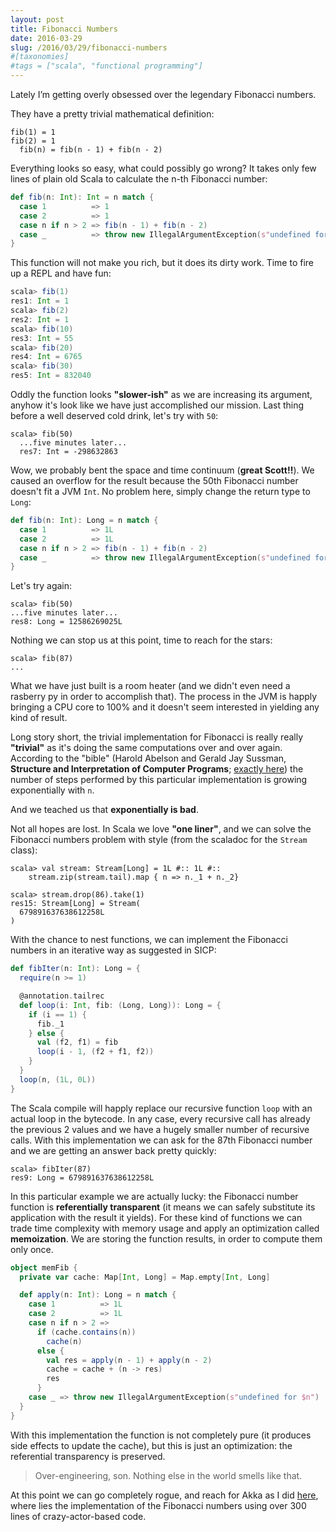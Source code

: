 ```yaml
---
layout: post
title: Fibonacci Numbers
date: 2016-03-29
slug: /2016/03/29/fibonacci-numbers
#[taxonomies]
#tags = ["scala", "functional programming"]
---
```


Lately I’m getting overly obsessed over the legendary Fibonacci numbers.

They have a pretty trivial mathematical definition:

  	fib(1) = 1
  	fib(2) = 1
      fib(n) = fib(n - 1) + fib(n - 2)

Everything looks so easy, what could possibly go wrong? It takes only few lines of plain old Scala to calculate the n-th Fibonacci number:

```scala
def fib(n: Int): Int = n match {
  case 1          => 1
  case 2          => 1
  case n if n > 2 => fib(n - 1) + fib(n - 2)
  case _          => throw new IllegalArgumentException(s"undefined for $n")
}
```

This function will not make you rich, but it does its dirty work. Time to fire up a REPL and have fun:

```scala
scala> fib(1)
res1: Int = 1
scala> fib(2)
res2: Int = 1
scala> fib(10)
res3: Int = 55
scala> fib(20)
res4: Int = 6765
scala> fib(30)
res5: Int = 832040
```

Oddly the function looks __"slower-ish"__ as we are increasing its argument, anyhow it's look like we have just accomplished our mission. Last thing before a well deserved cold drink, let's try with `50`:

  	scala> fib(50)
      ...five minutes later...
      res7: Int = -298632863

Wow, we probably bent the space and time continuum (__great Scott!!__). We caused an overflow for the result because the 50th Fibonacci number doesn't fit a JVM `Int`. No problem here, simply change the return type to `Long`:

```scala
def fib(n: Int): Long = n match {
  case 1          => 1L
  case 2          => 1L
  case n if n > 2 => fib(n - 1) + fib(n - 2)
  case _          => throw new IllegalArgumentException(s"undefined for $n")
}
```

Let's try again:

    scala> fib(50)
    ...five minutes later...
    res8: Long = 12586269025L

Nothing we can stop us at this point, time to reach for the stars:

  	scala> fib(87)
  	...

What we have just built is a room heater (and we didn't even need a rasberry py in order to accomplish that). The process in the JVM is happly bringing a CPU core to 100% and it doesn't seem interested in yielding any kind of result.

Long story short, the trivial implementation for Fibonacci is really really __"trivial"__ as it's doing the same computations over and over again. According to the "bible" (Harold Abelson and Gerald Jay Sussman, **Structure and Interpretation of Computer Programs**; [exactly here](https://mitpress.mit.edu/sicp/full-text/book/book-Z-H-11.html#%_sec_1.2.2)) the number of steps performed by this particular implementation is growing exponentially with `n`.

And we teached us that **exponentially is bad**.

Not all hopes are lost. In Scala we love __"one liner"__, and we can solve the Fibonacci numbers problem with style (from the scaladoc for the `Stream` class):


    scala> val stream: Stream[Long] = 1L #:: 1L #::
     	stream.zip(stream.tail).map { n => n._1 + n._2}

    scala> stream.drop(86).take(1)
    res15: Stream[Long] = Stream(
      679891637638612258L
    )

With the chance to nest functions, we can implement the Fibonacci numbers in an iterative way as suggested in SICP:

```scala
def fibIter(n: Int): Long = {
  require(n >= 1)

  @annotation.tailrec
  def loop(i: Int, fib: (Long, Long)): Long = {
    if (i == 1) {
      fib._1
    } else {
      val (f2, f1) = fib
      loop(i - 1, (f2 + f1, f2))
    }
  }
  loop(n, (1L, 0L))
}
```

The Scala compile will happly replace our recursive function `loop` with an actual loop in the bytecode. In any case, every recursive call has already the previous 2 values and we have a hugely smaller number of recursive calls. With this implementation we can ask for the 87th Fibonacci number and we are getting an answer back pretty quickly:

  	scala> fibIter(87)
  	res9: Long = 679891637638612258L

In this particular example we are actually lucky: the Fibonacci number function is __referentially transparent__ (it means we can safely substitute its application with the result it yields). For these kind of functions we can trade time complexity with memory usage and apply an optimization called **memoization**. We are storing the function results, in order to compute them only once.

```scala
object memFib {
  private var cache: Map[Int, Long] = Map.empty[Int, Long]

  def apply(n: Int): Long = n match {
    case 1          => 1L
    case 2          => 1L
    case n if n > 2 =>
      if (cache.contains(n))
        cache(n)
      else {
        val res = apply(n - 1) + apply(n - 2)
        cache = cache + (n -> res)
        res
      }
    case _ => throw new IllegalArgumentException(s"undefined for $n")
  }
}
```

With this implementation the function is not completely pure (it produces side effects to update the cache), but this is just an optimization: the referential transparency is preserved.

> Over-engineering, son. Nothing else in the world smells like that.

At this point we can go completely rogue, and reach for Akka as I did [here](https://gist.github.com/CarloMicieli/31be8627b29563e34be031835860df55), where lies the implementation of the Fibonacci numbers using over 300 lines of crazy-actor-based code.
